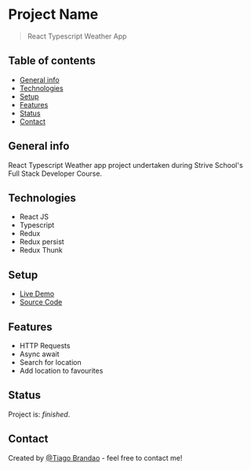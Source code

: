 # Project Name

> React Typescript Weather App

## Table of contents

- [General info](#general-info)
- [Technologies](#technologies)
- [Setup](#setup)
- [Features](#features)
- [Status](#status)
- [Contact](#contact)

## General info

React Typescript Weather app project undertaken during Strive School's Full Stack Developer Course.

## Technologies

- React JS
- Typescript
- Redux
- Redux persist
- Redux Thunk

## Setup

- [Live Demo](https://brandaspt.github.io/weather-redux-ts)
- [Source Code](https://github.com/brandaspt/weather-redux-ts/)

## Features

- HTTP Requests
- Async await
- Search for location
- Add location to favourites

## Status

Project is: _finished_.

## Contact

Created by [@Tiago Brandao](https://www.imtiago.world/) - feel free to contact me!
